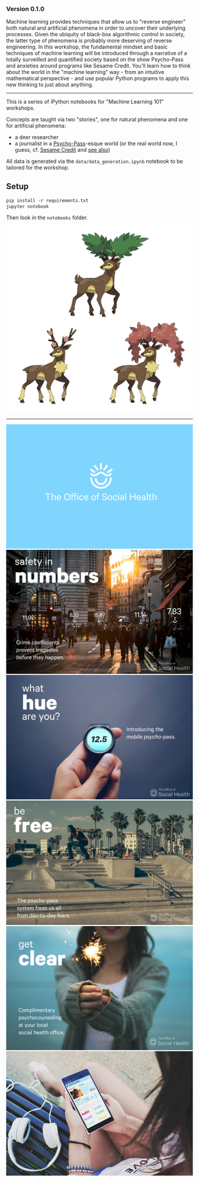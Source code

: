 ### Version 0.1.0

Machine learning provides techniques that allow us to "reverse engineer" both natural and artificial phenomena in order to uncover their underlying processes. Given the ubiquity of black-box algorithmic control in society, the latter type of phenomena is probably more deserving of reverse engineering. In this workshop, the fundamental mindset and basic techniques of machine learning will be introduced through a narrative of a totally surveilled and quantified society based on the show Psycho-Pass and anxieties around programs like Sesame Credit. You'll learn how to think about the world in the "machine learning" way - from an intuitive mathematical perspective - and use popular Python programs to apply this new thinking to just about anything.

---

This is a series of iPython notebooks for "Machine Learning 101" workshops.

Concepts are taught via two "stories", one for natural phenomena and one for artificial phenomena:

- a deer researcher
- a journalist in a [Psycho-Pass](https://en.wikipedia.org/wiki/Psycho-Pass)-esque world (or the real world now, I guess, cf. [Sesame Credit](http://qz.com/519737/all-chinese-citizens-now-have-a-score-based-on-how-well-we-live-and-mine-sucks/) and [see also](https://danielmiessler.com/blog/chinas-new-dystopian-citizen-rating-system/))

All data is generated via the `data/data_generation.ipynb` notebook to be tailored for the workshop.

## Setup

    pip install -r requirements.txt
    jupyter notebook

Then look in the `notebooks` folder.

![Deer](assets/sawsbuck3.png)

---

![Office of Social Health](assets/social_health/logo.png)
![Safety in numbers](assets/social_health/safety_in_numbers.sm.jpg)
![What hue are you?](assets/social_health/what_hue_are_you.sm.jpg)
![Be free](assets/social_health/be_free.sm.jpg)
![Get clear](assets/social_health/get_clear.sm.jpg)
![Mobile app](assets/social_health/mobile_app.sm.jpg)
